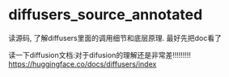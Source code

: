 # diffusers_source_annotated



读源码, 了解diffusers里面的调用细节和底层原理.
最好先把doc看了




读一下diffusion文档:对于difusion的理解还是非常差!!!!!!!!!	 
	https://huggingface.co/docs/diffusers/index